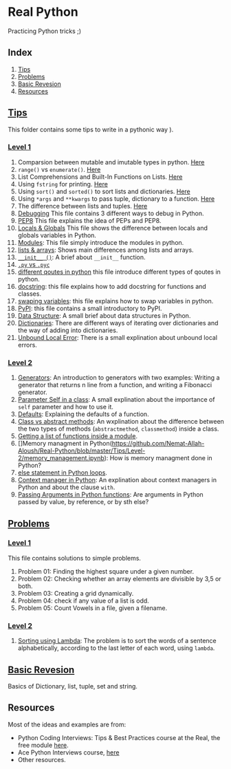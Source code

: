 # Real Python
Practicing Python tricks ;)
## Index
1. [Tips](#tips_file)
2. [Problems](#problems-file)
3. [Basic Revesion](#basic-revesion)
4. [Resources](#resources)

## [Tips](https://github.com/Nemat-Allah-Aloush/Real-Python/tree/master/Tips)

This folder contains some tips to write in a pythonic way ).

### [Level 1](https://github.com/Nemat-Allah-Aloush/Real-Python/tree/master/Tips/Level-1)
1. Comparsion between mutable and imutable types in python. [Here](https://github.com/Nemat-Allah-Aloush/Real-Python/blob/master/Tips/Level-1/1.Immutable.mutable.ipynb)
2. `range()` vs `enumerate()`. [Here](https://github.com/Nemat-Allah-Aloush/Real-Python/blob/master/Tips/Level-1/2.%20range_enumerate.ipynb)
3. List Comprehensions and Built-In Functions on Lists. [Here](https://github.com/Nemat-Allah-Aloush/Real-Python/blob/master/Tips/Level-1/3.%20List%20Comprehensions.ipynb)
4. Using `fstring` for printing. [Here](https://github.com/Nemat-Allah-Aloush/Real-Python/blob/master/Tips/Level-1/4.%20fstring.ipynb)
5. Using `sort()` and `sorted()` to sort lists and dictionaries. [Here](https://github.com/Nemat-Allah-Aloush/Real-Python/blob/master/Tips/Level-1/5.%20Sorting.ipynb)
6. Using `*args` and `**kwargs` to pass tuple, dictionary to a function. [Here](https://github.com/Nemat-Allah-Aloush/Real-Python/blob/master/Tips/Level-1/6.%20args.kwargs.ipynb)
7. The difference between lists and tuples. [Here](https://github.com/Nemat-Allah-Aloush/Real-Python/blob/master/Tips/Level-1/7.%20lists.tuples.ipynb)
8. [Debugging](https://github.com/Nemat-Allah-Aloush/Real-Python/blob/master/Tips/Level-1/8.%20Debugging.ipynb) This file contains 3 different ways to debug in Python.
9. [PEP8](https://github.com/Nemat-Allah-Aloush/Real-Python/blob/master/Tips/Level-1/9.%20pep8.ipynb) This file explains the idea of PEPs and PEP8.
10. [Locals & Globals](https://github.com/Nemat-Allah-Aloush/Real-Python/blob/master/Tips/Level-1/10.%20locals-globals.ipynb) This file shows the difference between locals and globals variables in Python.
11. [Modules](https://github.com/Nemat-Allah-Aloush/Real-Python/blob/master/Tips/Level-1/11.%20Modules.ipynb): This file simply introduce the modules in python.
12. [lists & arrays](https://github.com/Nemat-Allah-Aloush/Real-Python/blob/master/Tips/Level-1/12.%20lists.arrays.ipynb): Shows main differences among lists and arrays.
13. [`__init__ ()`](https://github.com/Nemat-Allah-Aloush/Real-Python/blob/master/Tips/Level-1/13.%20init%20function.ipynb): A brief about `__init__` function.
14. [`.py` vs `.pyc`](https://github.com/Nemat-Allah-Aloush/Real-Python/blob/master/Tips/Level-1/14.%20py.pyc.ipynb)
15. [different qoutes in python](https://github.com/Nemat-Allah-Aloush/Real-Python/blob/master/Tips/Level-1/15.%20different%20qoutes.ipynb) this file introduce different types of qoutes in python.
16. [docstring](https://github.com/Nemat-Allah-Aloush/Real-Python/blob/master/Tips/Level-1/16.%20docstring.ipynb): this file explains how to add docstring for functions and classes.
17. [swaping variables](https://github.com/Nemat-Allah-Aloush/Real-Python/blob/master/Tips/Level-1/17.%20swaping%20variables.ipynb): this file explains how to swap variables in python.
18. [PyPI](https://github.com/Nemat-Allah-Aloush/Real-Python/blob/master/Tips/Level-1/18.%20PyPI.ipynb): this file contains a small introductory to PyPI.
19. [Data Structure](https://github.com/Nemat-Allah-Aloush/Real-Python/blob/master/Tips/Level-1/19.%20Data%20Structure.ipynb): A small brief about data structures in Python.
20. [Dictionaries](https://github.com/Nemat-Allah-Aloush/Real-Python/blob/master/Tips/Level-1/20.%20Dictionaries..ipynb): There are different ways of iterating over dictionaries and the way of adding into dictionaries.
21. [Unbound Local Error](https://github.com/Nemat-Allah-Aloush/Real-Python/blob/master/Tips/Level-1/21.%20UnboundLocalError.ipynb): There is a small explination about unbound local errors.

### [Level 2](https://github.com/Nemat-Allah-Aloush/Real-Python/tree/master/Tips/Level-2)
1. [Generators](https://github.com/Nemat-Allah-Aloush/Real-Python/blob/master/Tips/Level-2/Generators.ipynb): An introduction to generators with two examples: Writing a generator that returns n line from a function, and writing a Fibonacci generator.
2. [Parameter Self in a class](https://github.com/Nemat-Allah-Aloush/Real-Python/blob/master/Tips/Level-2/self.ipynb): A small explination about the importance of `self` parameter and how to use it.
3. [Defaults](https://github.com/Nemat-Allah-Aloush/Real-Python/blob/master/Tips/Level-2/Defaults.ipynb): Explaining the defaults of a function.
4. [Class vs abstract methods](https://github.com/Nemat-Allah-Aloush/Real-Python/blob/master/Tips/Level-2/class_static_methods.ipynb): An wxplination about the difference between the two types of methods (`abstractmethod`, `classmethod`) inside a class.
5. [Getting a list of functions inside a module](https://github.com/Nemat-Allah-Aloush/Real-Python/blob/master/Tips/Level-2/functions_in_modules.ipynb).
6. []Memory managment in Python(https://github.com/Nemat-Allah-Aloush/Real-Python/blob/master/Tips/Level-2/memory_management.ipynb): How is memory managment done in Python?
7. [else statement in Python loops](https://github.com/Nemat-Allah-Aloush/Real-Python/blob/master/Tips/Level-2/else.ipynb).
8. [Context manager in Python](https://github.com/Nemat-Allah-Aloush/Real-Python/blob/master/Tips/Level-2/context_managers.ipynb): An explination about context managers in Python and about the clause `with`.
9. [Passing Arguments in Python functions](https://github.com/Nemat-Allah-Aloush/Real-Python/blob/master/Tips/Level-2/reference_value.ipynb): Are arguments in Python passed by value, by reference, or by sth else?

## [Problems](https://github.com/Nemat-Allah-Aloush/Real-Python/tree/master/Problems)
### [Level 1](https://github.com/Nemat-Allah-Aloush/Real-Python/blob/master/Problems/Problems-level-1.ipynb)
This file contains solutions to simple problems.
1. Problem 01: Finding the highest square under a given number.
2. Problem 02: Checking whether an array elements are divisible by 3,5 or both.
3. Problem 03: Creating a grid dynamically.
4. Problem 04: check if any value of a list is odd.
5. Problem 05: Count Vowels in a file, given a filename.

### [Level 2](https://github.com/Nemat-Allah-Aloush/Real-Python/tree/master/Problems/Level-2)
1. [Sorting using Lambda](https://github.com/Nemat-Allah-Aloush/Real-Python/blob/master/Problems/Level-2/Sorting%20with%20lambda.ipynb): The problem is to sort the words of a sentence alphabetically, according to the last letter of each word, using `lambda`.
 
## [Basic Revesion](https://github.com/Nemat-Allah-Aloush/Real-Python/blob/master/Basic_Revesion.ipynb)
Basics of Dictionary, list, tuple, set and string.

## Resources
Most of the ideas and examples are from: 
- Python Coding Interviews: Tips & Best Practices course at the Real, the free module [here](https://realpython.com/courses/python-coding-interviews-tips-best-practices/).
- Ace Python Interviews course, [here](https://store.lerner.co.il/view/courses/ace-python-interviews/166238-introduction/489574-00-introduction)
- Other resources.
